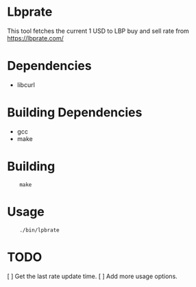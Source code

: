 Lbprate
=======

This tool fetches the current 1 USD to LBP buy and sell rate
from https://lbprate.com/

# Dependencies
- libcurl

# Building Dependencies
- gcc
- make

# Building
```
    make
```

# Usage
```
    ./bin/lpbrate
```

# TODO
[ ] Get the last rate update time.
[ ] Add more usage options.
